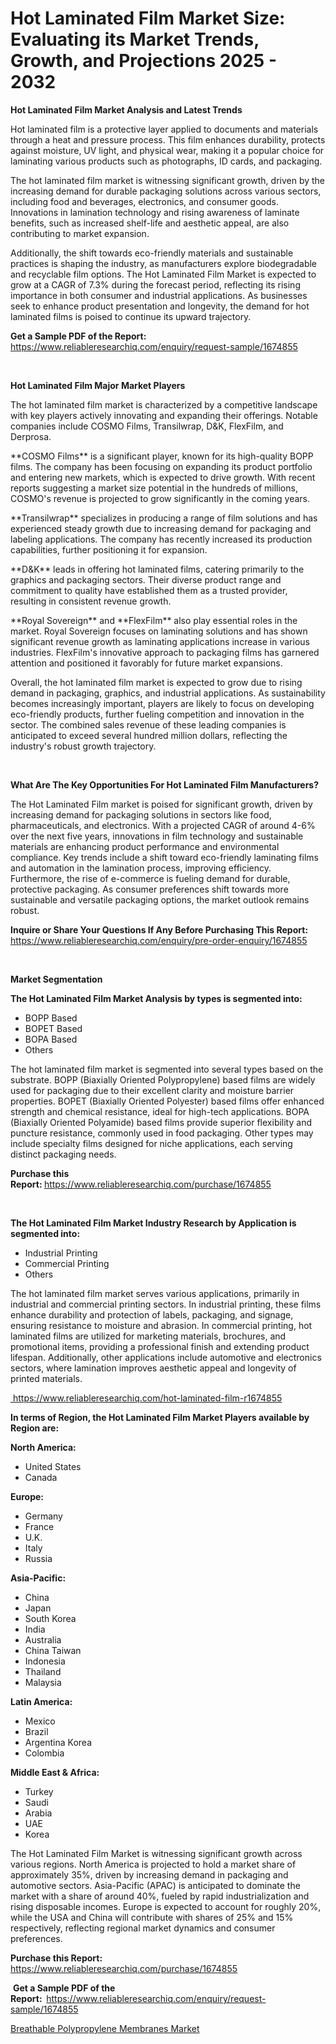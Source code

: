 <p><h1>Hot Laminated Film Market Size: Evaluating its Market Trends, Growth, and Projections 2025 - 2032</h1></p><p><strong>Hot Laminated Film Market Analysis and Latest Trends</strong></p>
<p><p>Hot laminated film is a protective layer applied to documents and materials through a heat and pressure process. This film enhances durability, protects against moisture, UV light, and physical wear, making it a popular choice for laminating various products such as photographs, ID cards, and packaging. </p><p>The hot laminated film market is witnessing significant growth, driven by the increasing demand for durable packaging solutions across various sectors, including food and beverages, electronics, and consumer goods. Innovations in lamination technology and rising awareness of laminate benefits, such as increased shelf-life and aesthetic appeal, are also contributing to market expansion. </p><p>Additionally, the shift towards eco-friendly materials and sustainable practices is shaping the industry, as manufacturers explore biodegradable and recyclable film options. The Hot Laminated Film Market is expected to grow at a CAGR of 7.3% during the forecast period, reflecting its rising importance in both consumer and industrial applications. As businesses seek to enhance product presentation and longevity, the demand for hot laminated films is poised to continue its upward trajectory.</p></p>
<p><strong>Get a Sample PDF of the Report:&nbsp;</strong> <a href="https://www.reliableresearchiq.com/enquiry/request-sample/1674855?utm_campaign=3097&utm_medium=2&utm_source=Github&utm_content=ia&utm_term=25032025&utm_id=hot-laminated-film">https://www.reliableresearchiq.com/enquiry/request-sample/1674855</a></p>
<p>&nbsp;</p>
<p><strong>Hot Laminated Film Major Market Players</strong></p>
<p><p>The hot laminated film market is characterized by a competitive landscape with key players actively innovating and expanding their offerings. Notable companies include COSMO Films, Transilwrap, D&K, FlexFilm, and Derprosa.</p><p>**COSMO Films** is a significant player, known for its high-quality BOPP films. The company has been focusing on expanding its product portfolio and entering new markets, which is expected to drive growth. With recent reports suggesting a market size potential in the hundreds of millions, COSMO's revenue is projected to grow significantly in the coming years.</p><p>**Transilwrap** specializes in producing a range of film solutions and has experienced steady growth due to increasing demand for packaging and labeling applications. The company has recently increased its production capabilities, further positioning it for expansion. </p><p>**D&K** leads in offering hot laminated films, catering primarily to the graphics and packaging sectors. Their diverse product range and commitment to quality have established them as a trusted provider, resulting in consistent revenue growth.</p><p>**Royal Sovereign** and **FlexFilm** also play essential roles in the market. Royal Sovereign focuses on laminating solutions and has shown significant revenue growth as laminating applications increase in various industries. FlexFilm's innovative approach to packaging films has garnered attention and positioned it favorably for future market expansions.</p><p>Overall, the hot laminated film market is expected to grow due to rising demand in packaging, graphics, and industrial applications. As sustainability becomes increasingly important, players are likely to focus on developing eco-friendly products, further fueling competition and innovation in the sector. The combined sales revenue of these leading companies is anticipated to exceed several hundred million dollars, reflecting the industry's robust growth trajectory.</p></p>
<p>&nbsp;</p>
<p><strong>What Are The Key Opportunities For Hot Laminated Film Manufacturers?</strong></p>
<p><p>The Hot Laminated Film market is poised for significant growth, driven by increasing demand for packaging solutions in sectors like food, pharmaceuticals, and electronics. With a projected CAGR of around 4-6% over the next five years, innovations in film technology and sustainable materials are enhancing product performance and environmental compliance. Key trends include a shift toward eco-friendly laminating films and automation in the lamination process, improving efficiency. Furthermore, the rise of e-commerce is fueling demand for durable, protective packaging. As consumer preferences shift towards more sustainable and versatile packaging options, the market outlook remains robust.</p></p>
<p><strong>Inquire or Share Your Questions If Any Before Purchasing This Report:</strong> <a href="https://www.reliableresearchiq.com/enquiry/pre-order-enquiry/1674855?utm_campaign=3097&utm_medium=2&utm_source=Github&utm_content=ia&utm_term=25032025&utm_id=hot-laminated-film">https://www.reliableresearchiq.com/enquiry/pre-order-enquiry/1674855</a></p>
<p>&nbsp;</p>
<p><strong>Market Segmentation</strong></p>
<p><strong>The Hot Laminated Film Market Analysis by types is segmented into:</strong></p>
<p><ul><li>BOPP Based</li><li>BOPET Based</li><li>BOPA Based</li><li>Others</li></ul></p>
<p><p>The hot laminated film market is segmented into several types based on the substrate. BOPP (Biaxially Oriented Polypropylene) based films are widely used for packaging due to their excellent clarity and moisture barrier properties. BOPET (Biaxially Oriented Polyester) based films offer enhanced strength and chemical resistance, ideal for high-tech applications. BOPA (Biaxially Oriented Polyamide) based films provide superior flexibility and puncture resistance, commonly used in food packaging. Other types may include specialty films designed for niche applications, each serving distinct packaging needs.</p></p>
<p><strong>Purchase this Report:&nbsp;</strong><a href="https://www.reliableresearchiq.com/purchase/1674855?utm_campaign=3097&utm_medium=2&utm_source=Github&utm_content=ia&utm_term=25032025&utm_id=hot-laminated-film">https://www.reliableresearchiq.com/purchase/1674855</a></p>
<p>&nbsp;</p>
<p><strong>The Hot Laminated Film Market Industry Research by Application is segmented into:</strong></p>
<p><ul><li>Industrial Printing</li><li>Commercial Printing</li><li>Others</li></ul></p>
<p><p>The hot laminated film market serves various applications, primarily in industrial and commercial printing sectors. In industrial printing, these films enhance durability and protection of labels, packaging, and signage, ensuring resistance to moisture and abrasion. In commercial printing, hot laminated films are utilized for marketing materials, brochures, and promotional items, providing a professional finish and extending product lifespan. Additionally, other applications include automotive and electronics sectors, where lamination improves aesthetic appeal and longevity of printed materials.</p></p>
<p><a href="https://www.reliableresearchiq.com/hot-laminated-film-r1674855?utm_campaign=3097&utm_medium=2&utm_source=Github&utm_content=ia&utm_term=25032025&utm_id=hot-laminated-film">&nbsp;https://www.reliableresearchiq.com/hot-laminated-film-r1674855</a></p>
<p><strong>In terms of Region, the Hot Laminated Film Market Players available by Region are:</strong></p>
<p>
    <p> <strong> North America: </strong>
        <ul>
            <li>United States</li>
            <li>Canada</li>
        </ul>
        </p> 
    <p> <strong> Europe: </strong>
        <ul>
            <li>Germany</li>
            <li>France</li>
            <li>U.K.</li>
            <li>Italy</li>
            <li>Russia</li>
        </ul>
        </p> 
    <p> <strong> Asia-Pacific: </strong>
        <ul>
            <li>China</li>
            <li>Japan</li>
            <li>South Korea</li>
            <li>India</li>
            <li>Australia</li>
            <li>China Taiwan</li>
            <li>Indonesia</li>
            <li>Thailand</li>
            <li>Malaysia</li>
        </ul>
        </p> 
    <p> <strong> Latin America: </strong>
        <ul>
            <li>Mexico</li>
            <li>Brazil</li>
            <li>Argentina Korea</li>
            <li>Colombia</li>
        </ul>
        </p> 
    <p> <strong> Middle East & Africa: </strong>
        <ul>
            <li>Turkey</li>
            <li>Saudi</li>
            <li>Arabia</li>
            <li>UAE</li>
            <li>Korea</li>
        </ul>
    </p>
    </p>
<p><p>The Hot Laminated Film Market is witnessing significant growth across various regions. North America is projected to hold a market share of approximately 35%, driven by increasing demand in packaging and automotive sectors. Asia-Pacific (APAC) is anticipated to dominate the market with a share of around 40%, fueled by rapid industrialization and rising disposable incomes. Europe is expected to account for roughly 20%, while the USA and China will contribute with shares of 25% and 15% respectively, reflecting regional market dynamics and consumer preferences.</p></p>
<p><strong>Purchase this Report: </strong><a href="https://www.reliableresearchiq.com/purchase/1674855?utm_campaign=3097&utm_medium=2&utm_source=Github&utm_content=ia&utm_term=25032025&utm_id=hot-laminated-film">https://www.reliableresearchiq.com/purchase/1674855</a></p>
<p>&nbsp;<strong>Get a Sample PDF of the Report:&nbsp;&nbsp;</strong><a href="https://www.reliableresearchiq.com/enquiry/request-sample/1674855?utm_campaign=3097&utm_medium=2&utm_source=Github&utm_content=ia&utm_term=25032025&utm_id=hot-laminated-film">https://www.reliableresearchiq.com/enquiry/request-sample/1674855</a></p>
<p><strong></strong></p>
<p><p><a href="https://github.com/deyniphytic/Market-Research-Report-List-1/blob/main/breathable-polypropylene-membranes-market.md?utm_campaign=3097&utm_medium=2&utm_source=Github&utm_content=ia&utm_term=25032025&utm_id=hot-laminated-film">Breathable Polypropylene Membranes Market</a></p></p>